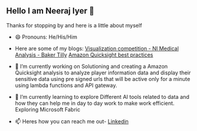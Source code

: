 ## Hello I am Neeraj Iyer 👋
Thanks for stopping by and here is a little about myself

- 😄 Pronouns: He/His/Him
- Here are some of my blogs:
              [Visualization competition - NI Medical Analysis - Baker Tilly](https://community.amazonquicksight.com/t/2023-h2-amazon-quicksight-partners-viz-challenge-winners/24144)
             [Amazon Quicksight best practices](https://community.aws/content/2qtjtkhao6IdTyHrmDEVQublzcq/best-practices-for-amazon-quicksight)
             
- 🔭 I’m currently working on
           Solutioning and creating a Amazon Quicksight analysis to analyze player information data and display their sensitive data using pre signed urls that will be active only for a minute using lambda functions and API gateway.
  
- 🌱 I’m currently learning to explore
            Different AI tools related to data and how they can help me in day to day work to make work efficient.
            Exploring Microsoft Fabric 


- 📫 Heres how you can reach me out- [Linkedin](https://www.linkedin.com/in/neerajiyer)



